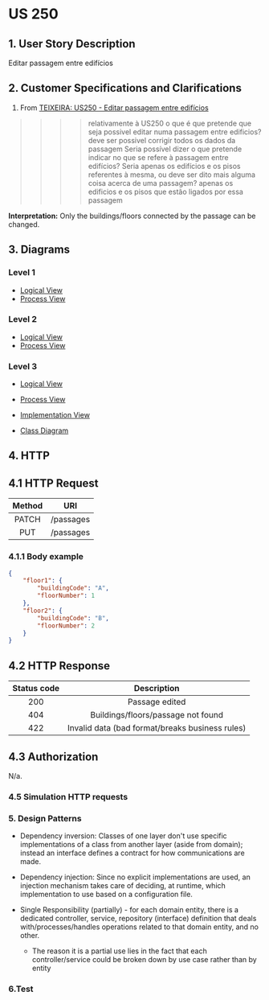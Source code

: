 # US 250

## 1. User Story Description

Editar passagem entre edifícios

## 2. Customer Specifications and Clarifications

1. From [TEIXEIRA: US250 - Editar passagem entre edifícios](https://moodle.isep.ipp.pt/mod/forum/discuss.php?d=25164#p31860)
> > > > relativamente à US250 o que é que pretende que seja possivel editar numa passagem entre edificios?
> > > deve ser possivel corrigir todos os dados da passagem
> > Seria possível dizer o que pretende indicar no que se refere à passagem entre edifícios? Seria apenas os edifícios e os pisos referentes à mesma, ou deve ser dito mais alguma coisa acerca de uma passagem?
> apenas os edificios e os pisos que estão ligados por essa passagem

**Interpretation:** Only the buildings/floors connected by the passage can be changed.

## 3. Diagrams

### Level 1
- [Logical View](../general-purpose/level1/logical-view.svg)
- [Process View](./level1/process-view.svg)

### Level 2
- [Logical View](../general-purpose/level2/logical-view.svg)
- [Process View](./level2/process-view.svg)

### Level 3

- [Logical View](../general-purpose/level3/logical-view.svg)
- [Process View](./level3/process-view.svg)
- [Implementation View](../general-purpose/level3/implementation-view.svg)

- [Class Diagram](./class-diagram.svg)

## 4. HTTP

## 4.1 HTTP Request

| Method    | URI       |
|:---------:|:---------:|
| PATCH     | /passages |
| PUT       | /passages |

### 4.1.1 Body example
```json
{
    "floor1": {
        "buildingCode": "A",
        "floorNumber": 1
    },
    "floor2": {
        "buildingCode": "B",
        "floorNumber": 2
    }
}
```

## 4.2 HTTP Response
| Status code   | Description                                       |
|:-------------:|:-------------------------------------------------:|
| 200           | Passage edited                                    |
| 404           | Buildings/floors/passage not found                |
| 422           | Invalid data (bad format/breaks business rules)   |

## 4.3 Authorization

N/a.

### 4.5 Simulation HTTP requests

<!-- TODO -->

### 5. Design Patterns

- Dependency inversion: Classes of one layer don't use specific implementations of a class from another layer (aside from domain); instead an interface defines a contract for how communications are made.

- Dependency injection: Since no explicit implementations are used, an injection mechanism takes care of deciding, at runtime, which implementation to use based on a configuration file.

- Single Responsibility (partially) - for each domain entity, there is a dedicated controller, service, repository (interface) definition that deals with/processes/handles operations related to that domain entity, and no other.
    + The reason it is a partial use lies in the fact that each controller/service could be broken down by use case rather than by entity

### 6.Test

<!-- TODO -->

<!-- vim: set spelllang+=pt: -->

